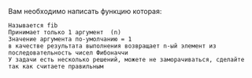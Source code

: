 
Вам необходимо написать функцию которая:

    Называется fib
    Принимает только 1 аргумент  (n)
    Значение аргумента по-умолчанию = 1
    в качестве результата выполнения возвращает n-ый элемент из последовательность чисел Фибоначчи
    У задачи есть несколько решений, можете не заморачиваться, сделайте так как считаете правильным

